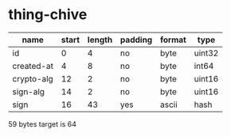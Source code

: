 # thing-chive

|name|start|length|padding|format|type|
|----|-----|------|-------|------|----|
|id|0|4|no|byte|uint32|
|created-at|4|8|no|byte|int64|
|crypto-alg|12|2|no|byte|uint16|
|sign-alg|14|2|no|byte|uint16|
|sign|16|43|yes|ascii|hash|

59 bytes 
target is 64 

